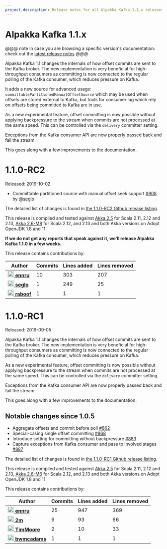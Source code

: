 ```yaml
---
project.description: Release notes for all Alpakka Kafka 1.1.x releases.
---
```

# Alpakka Kafka 1.1.x

@@@ note
In case you are browsing a specific version's documentation: check out the [latest release notes](https://doc.akka.io/docs/alpakka-kafka/current/release-notes/)
@@@

Alpakka Kafka 1.1 changes the internals of how offset commits are sent to the Kafka broker. The new implementation is very beneficial for high-throughput consumers as committing is now connected to the regular polling of the Kafka consumer, which reduces pressure on Kafka.

It adds a new source for advanced usage: `committablePartitionedManualOffsetSource` which may be used when offsets are stored external to Kafka, but tools for consumer lag which rely on offsets being committed to Kafka are in use.

As a new experimental feature, offset committing is now possible without applying backpressure to the stream when commits are not processed at the same speed. This can be controlled via the `delivery` committer setting.

Exceptions from the Kafka consumer API are now properly passed back and fail the stream.

This goes along with a few improvements to the documentation.


# 1.1.0-RC2

Released: 2019-10-02

- Committable partitioned source with manual offset seek support [#908](https://github.com/akka/alpakka-kafka/issues/908) by [@seglo](https://github.com/seglo)

The detailed list of changes is found in [the 1.1.0-RC2 Github release listing](https://github.com/akka/alpakka-kafka/releases/tag/v1.1.0-RC2).

This release is compiled and tested against [Akka 2.5](https://doc.akka.io/docs/akka/2.5/) for Scala 2.11, 2.12 and 2.13, [Akka 2.6-M8](https://doc.akka.io/docs/akka/2.6/) for Scala 2.12, and 2.13 and both Akka versions on Adopt OpenJDK 1.8 and 11.

**If we do not get any reports that speak against it, we'll release Alpakka Kafka 1.1.0 in a few weeks.**

This release contains contributions by:

| Author | Commits | Lines added | Lines removed |
| ------ | ------- | ----------- | ------------- |
| [<img width="20" alt="ennru" src="https://avatars3.githubusercontent.com/u/458526?v=4&s=40"> **ennru**](https://github.com/ennru) | 10 | 303 | 207 |
| [<img width="20" alt="seglo" src="https://avatars2.githubusercontent.com/u/1148412?v=4&s=40"> **seglo**](https://github.com/seglo) | 1 | 249 | 25 |
| [<img width="20" alt="raboof" src="https://avatars2.githubusercontent.com/u/131856?v=4&s=40"> **raboof**](https://github.com/raboof) | 1 | 1 | 1 |

# 1.1.0-RC1

Released: 2019-09-05

Alpakka Kafka 1.1 changes the internals of how offset commits are sent to the Kafka broker. The new implementation is very beneficial for high-throughput consumers as committing is now connected to the regular polling of the Kafka consumer, which reduces pressure on Kafka.

As a new experimental feature, offset committing is now possible without applying backpressure to the stream when commits are not processed at the same speed. This can be controlled via the `delivery` committer setting.

Exceptions from the Kafka consumer API are now properly passed back and fail the stream.

This goes along with a few improvements to the documentation.


## Notable changes since 1.0.5

- Aggregate offsets and commit before poll [#862](https://github.com/akka/alpakka-kafka/issues/862)
- Special-casing single offset committing [#868](https://github.com/akka/alpakka-kafka/issues/868)
- Introduce setting for committing without backpressure [#883](https://github.com/akka/alpakka-kafka/pull/883)
- Capture exceptions from Kafka consumer and pass to involved stages [#887](https://github.com/akka/alpakka-kafka/pull/887)

The detailed list of changes is found in [the 1.1.0-RC1 Github release listing](https://github.com/akka/alpakka-kafka/releases/tag/v1.1.0-RC1).

This release is compiled and tested against [Akka 2.5](https://doc.akka.io/docs/akka/2.5/) for Scala 2.11, 2.12 and 2.13, [Akka 2.6-M6](https://doc.akka.io/docs/akka/2.6/) for Scala 2.12, and 2.13 and both Akka versions on Adopt OpenJDK 1.8 and 11.

This release contains contributions by:

| Author | Commits | Lines added | Lines removed |
| ------ | ------- | ----------- | ------------- |
| [<img width="20" alt="ennru" src="https://avatars3.githubusercontent.com/u/458526?v=4&s=40"> **ennru**](https://github.com/ennru) | 25 | 947 | 369 |
| [<img width="20" alt="2m" src="https://avatars3.githubusercontent.com/u/422086?v=4&s=40"> **2m**](https://github.com/2m) | 9 | 93 | 66 |
| [<img width="20" alt="TimMoore" src="https://avatars0.githubusercontent.com/u/44385?v=4&s=40"> **TimMoore**](https://github.com/TimMoore) | 2 | 10 | 33 |
| [<img width="20" alt="bwmcadams" src="https://avatars3.githubusercontent.com/u/98358?v=4&s=40"> **bwmcadams**](https://github.com/bwmcadams) | 1 | 1 | 1 |
